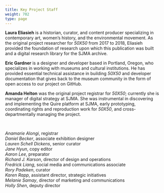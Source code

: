 ```yaml
---
title: Key Project Staff
weight: 702
type: page
---
```

**Laura Eliasieh** is a historian, curator, and content producer specializing in contemporary art, women’s history, and the environmental movement. As the original project researcher for *50X50* from 2017 to 2018, Eliasieh provided the foundation of research upon which this publication was built and a digital research library for the SJMA archive.

**Eric Gardner** is a designer and developer based in Portland, Oregon, who specializes in working with museums and cultural institutions. He has provided essential technical assistance in building *50X50* and developer documentation that gives back to the museum community in the form of open access to our project on GitHub.

**Amanda Helton** was the original project registrar for *50X50*; currently she is manager of digital strategy at SJMA. She was instrumental in discovering and implementing the Quire platform at SJMA, early prototyping, coordinating rights and reproduction work for *50X50*, and cross-departmentally managing the project.

<br/>

*Anamarie Alongi*, registrar <br>
*Daniel Becker*, associate exhibition designer <br>
*Lauren Schell Dickens*, senior curator <br>
*Jane Hyun*, copy editor <br>
*Aaron Lee*, preparator <br>
*Richard J. Karson*, director of design and operations <br>
*Fredrick Liang*, social media and communications associate <br>
*Rory Padeken*, curator <br>
*Karen Rapp*, assistant director, strategic initiatives <br>
*Melanie Samay*, director of marketing and communications <br>
*Holly Shen*, deputy director

